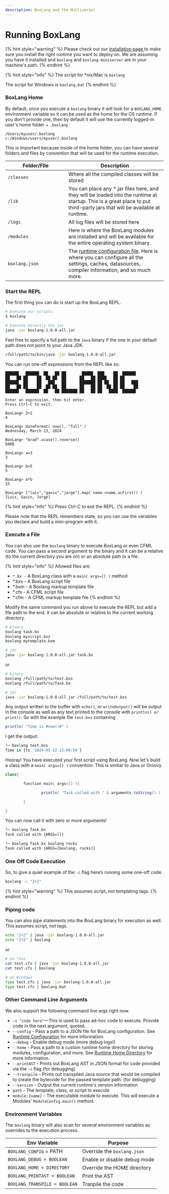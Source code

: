 ```yaml
---
description: BoxLang and the Multiverse!
---
```


# Running BoxLang

{% hint style="warning" %}
Please check out our [installation page ](../installation/)to make sure you install the right runtime you want to deploy on.  We are assuming you have it installed and `boxlang` and `boxlang-miniserver` are in your machine's path.
{% endhint %}

{% hint style="info" %}
The script for \*nix/Mac is `boxlang`

The script for Windows is `boxlang.bat`
{% endhint %}

### BoxLang Home <a href="#start-the-repl-8" id="start-the-repl-8"></a>

By default, once you execute a `boxlang` binary it will look for a `BOXLANG_HOME` environment variable so it can be used as the home for the OS runtime.  If you don't provide one, then by default it will use the currently logged-in user's home folder + `.boxlang`

```
/Users/myuser/.boxlang
c:/Windows/users/myuser/.boxlang
```

This is important because inside of the home folder, you can have several folders and files by convention that will be used for the runtime execution.

<table><thead><tr><th width="177">Folder/FIle</th><th>Description</th></tr></thead><tbody><tr><td><code>/classes</code></td><td>Where all the compiled classes will be stored</td></tr><tr><td><code>/lib</code></td><td>You can place any *.jar files here, and they will be loaded into the runtime at startup. This is a great place to put third-party jars that will be available at runtime.</td></tr><tr><td><code>/logs</code></td><td>All log files will be stored here</td></tr><tr><td><code>/modules</code></td><td>Here is where the BoxLang modules are installed and will be available for the entire operating system binary.</td></tr><tr><td><code>boxlang.json</code></td><td>The <a href="../configuration.md">runtime configuration file</a>.  Here is where you can configure all the settings, caches, datasources, compiler information, and so much more.</td></tr></tbody></table>

### Start the REPL  <a href="#start-the-repl-8" id="start-the-repl-8"></a>

The first thing you can do is start up the BoxLang REPL.

```bash
# Execute our scripts
$ boxlang

# Execute directly the jar
java -jar boxlang-1.0.0-all.jar
```

Feel free to specify a full path to the `Java` binary if the one in your default path does not point to your Java JDK.

```bash
/full/path/to/bin/java -jar boxlang-1.0.0-all.jar
```

You can run one-off expressions from the REPL like so:

```shell
██████   ██████  ██   ██ ██       █████  ███    ██  ██████
██   ██ ██    ██  ██ ██  ██      ██   ██ ████   ██ ██
██████  ██    ██   ███   ██      ███████ ██ ██  ██ ██   ███
██   ██ ██    ██  ██ ██  ██      ██   ██ ██  ██ ██ ██    ██
██████   ██████  ██   ██ ███████ ██   ██ ██   ████  ██████

Enter an expression, then hit enter.
Press Ctrl-C to exit.

BoxLang> 2+2
4

BoxLang> dateFormat( now(), "full" )
Wednesday, March 13, 2024

BoxLang> "brad".ucase().reverse()
DARB

BoxLang> a=3
3

BoxLang> b=5
5

BoxLang> a*b
15

BoxLang> ["luis","gavin","jorge"].map( name->name.ucFirst() )
[Luis, Gavin, Jorge]

```

{% hint style="info" %}
Press Ctrl-C to exit the REPL.
{% endhint %}

Please note that the REPL remembers state, so you can use the variables you declare and build a mini-program with it.

### Execute a File <a href="#execute-a-file-9" id="execute-a-file-9"></a>

You can also use the `boxlang` binary to execute BoxLang or even CFML code.  You can pass a second argument to the binary and it can be a relative (to the current directory you are on) or an absolute path to a file.

{% hint style="info" %}
Allowed files are:

* `*.bx -` A BoxLang class with a `main( args=[] )` method
* \*.bxs -  A BoxLang script file
* \*.bxm - A Boxlang markup template file
* \*.cfs - A CFML script file
* \*.cfm - A CFML markup template file
{% endhint %}

Modify the same command you run above to execute the REPL but add a file path to the end. It can be absolute or relative to the current working directory.

```bash
# binary
boxlang task.bx
boxlang myscript.bxs
boxlang mytemplate.bxm

# jar
java -jar boxlang-1.0.0-all.jar task.bx

```

or

```bash
# binary
boxlang /full/path/to/test.bxs
boxlang /full/path/to/Task.bx

# jar
java -jar boxlang-1.0.0-all.jar /full/path/to/test.bxs

```

Any output written to the buffer with `echo()`, or `writeOutput()` will be output in the console as well as any text printed to the console with `println() or print()`.   So with the example file `test.bxs` containing

```groovy
println( "Time is #now()#" )
```

I get the output:

```python
╰─ boxlang test.bxs
Time is {ts '2024-05-22 22:09:56'}
```

Hooray!  You have executed your first script using BoxLang.  Now let's build a class with a `main( args=[] )` convention.  This is simliar to Java or Groovy.

```groovy
class{

        function main( args=[] ){

                println( "Task called with " & arguments.toString() )

        }

}
```

You can now call it with zero or more arguments!

```bash
╰─ boxlang Task.bx
Task called with {ARGS=[]}

╰─ boxlang Task.bx boxlang rocks
Task called with {ARGS=[boxlang, rocks]}
```

### One Off Code Execution

So, to give a quiet example of the `-c` flag here’s running some one-off code.

```bash
boxlang -c "2+2"
```

{% hint style="warning" %}
This assumes script, not templating tags.
{% endhint %}

### Piping code <a href="#piping-code-11" id="piping-code-11"></a>

You can also pipe statements into the BoxLang binary for execution as well. This assumes script, not tags.

```bash
echo "2+2" | java -jar boxlang-1.0.0-all.jar
echo "2+2" | boxlang
```

or

```bash
# on *nix
cat test.cfs | java -jar boxlang-1.0.0-all.jar
cat test.cfs | boxlang

# on Windows
type test.cfs | java -jar boxlang-1.0.0-all.jar
type test.cfs | boxlang.bat
```

### Other Command Line Arguments <a href="#other-command-line-args-10" id="other-command-line-args-10"></a>

We also support the following command line args right now.

* `-c "code here"`—This is used to pass ad-hoc code to execute. Provide code in the next argument, quoted.
* `--config` - Pass a path to a JSON file for BoxLang configuration. See [Runtime Configuration](../configuration.md) for more information.
* `--debug` - Enable debug mode (more debug logs!)
* `--home` - Pass a path to a custom runtime home directory for storing modules, configuration, and more. See [Runtime Home Directory](../configuration.md#runtime-home-directory) for more information.
* `--printAST` - Prints out BoxLang AST in JSON format for code provided via the `-c` flag (for debugging)
* `--transpile` - Prints out transpiled Java source that would be compiled to create the bytecode for the passed template path. (for debugging)
* `--version` - Output  the current runtime's version information
* `path` - The template, class, or script to execute
* `module:{name}` - The executable module to execute.  This will execute a Modules' `ModuleConfig.main()` method.

### Environment Variables

The `boxlang` binary will also scan for several environment variables as overrides to the execution process.

| Env Variable                  | Purpose                      |
| ----------------------------- | ---------------------------- |
| `BOXLANG_CONFIG` = PATH       | Override the `boxlang.json`  |
| `BOXLANG_DEBUG = BOOLEAN`     | Enable or disable debug mode |
| `BOXLANG_HOME = DIRECTORY`    | Override the HOME directory  |
| `BOXLANG_PRINTAST = BOOLEAN`  | Print the AST                |
| `BOXLANG_TRANSPILE = BOOLEAN` | Tranpile the code            |
